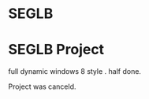 # SEGLB
SEGLB Project
==============

full dynamic windows 8 style .
half done.

Project was canceld.

